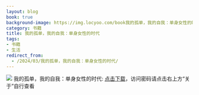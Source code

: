 ```yaml
---
layout: blog
book: true
background-image: https://img.locyoo.com/book我的孤单，我的自我：单身女性的时代.jpg
category: 书籍
title: 我的孤单，我的自我：单身女性的时代
tags:
- 书籍
- 生活
redirect_from:
  - /2024/03/我的孤单，我的自我：单身女性的时代/
---
```

![](https://img.locyoo.com/book我的孤单，我的自我：单身女性的时代.jpg)
我的孤单，我的自我：单身女性的时代: <a name = "ref1" href="https://url18.ctfile.com/f/50983618-1051397026-c2e66d?p=3619">点击下载</a>，访问密码请点击右上方“关于”自行查看